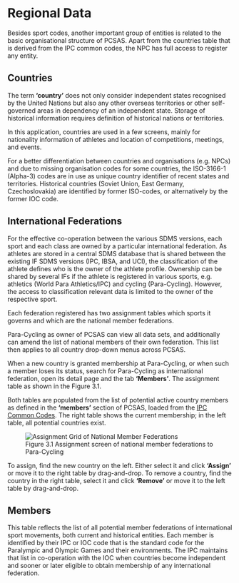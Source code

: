# Regional Data

Besides sport codes, another important group of entities is related to the basic organisational 
structure of PCSAS. Apart from the countries table that is derived from the IPC common codes, 
the NPC has full access to register any entity.

## Countries 

The term **‘country’** does not only consider independent states recognised by the United 
Nations but also any other overseas territories or other self-governed areas in dependency of 
an independent state. Storage of historical information requires definition of historical 
nations or territories.

In this application, countries are used in a few screens, mainly for nationality information of 
athletes and location of competitions, meetings, and events.

For a better differentiation between countries and organisations (e.g. NPCs) and due to 
missing organisation codes for some countries, the ISO-3166-1 (Alpha-3) codes are in use as 
unique country identifier of recent states and territories. Historical countries (Soviet Union, 
East Germany, Czechoslovakia) are identified by former ISO-codes, or alternatively by the 
former IOC code.

## International Federations

For the effective co-operation between the various SDMS versions, each sport and each class 
are owned by a particular international federation. As athletes are stored in a central SDMS 
database that is shared between the existing IF SDMS versions (IPC, IBSA, and UCI), the classification of the athlete defines who is the owner of the athlete profile. 
Ownership can be shared by several IFs if the athlete is registered in various sports, e.g. 
athletics (World Para Athletics/IPC) and cycling (Para-Cycling). However, the access to 
classification relevant data is limited to the owner of the respective sport.

Each federation registered has two assignment tables which sports it governs and which are 
the national member federations.

Para-Cycling as owner of PCSAS can view all data sets, and additionally can amend the 
list of national members of their own federation. This list then applies to all country drop-down
menus across PCSAS.

When a new country is granted membership at Para-Cycling, or when such a member 
loses its status, search for Para-Cycling as international federation, open its detail page 
and the tab **‘Members’**. The assignment table as shown in the Figure 3.1.

Both tables are populated from the list of potential active country members as defined in the 
**‘members’** section of PCSAS, loaded from the [IPC Common Codes](https://db.ipc-services.org/centre/common-codes/index). 
The right table shows the current membership; in the left table, all potential countries exist.

<figure>
  <img src="_img/figures/3.1-assignment-grid-federation.png" alt="Assignment Grid of National Member Federations" class="screenshot">
  <figcaption>Figure 3.1 Assignment screen of national member federations to Para-Cycling</figcaption>
</figure>

To assign, find the new country on the left. Either select it and click **‘Assign’** or move it to the 
right table by drag-and-drop. To remove a country, find the country in the right table, select it 
and click **‘Remove’** or move it to the left table by drag-and-drop.

## Members

This table reflects the list of all potential member federations of international sport movements, 
both current and historical entities. Each member is identified by their IPC or IOC code that is 
the standard code for the Paralympic and Olympic Games and their environments. The IPC maintains 
that list in co-operation with the IOC when countries become independent and sooner or later 
eligible to obtain membership of any international federation.